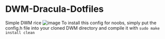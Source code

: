 # DWM-Dracula-Dotfiles
Simple DWM rice
![image](https://user-images.githubusercontent.com/65056928/117819579-acfae000-b237-11eb-949e-c473a2265485.png)
To install this config for noobs, simply put the config.h file into your cloned DWM directory and compile it with `sudo make install clean`
